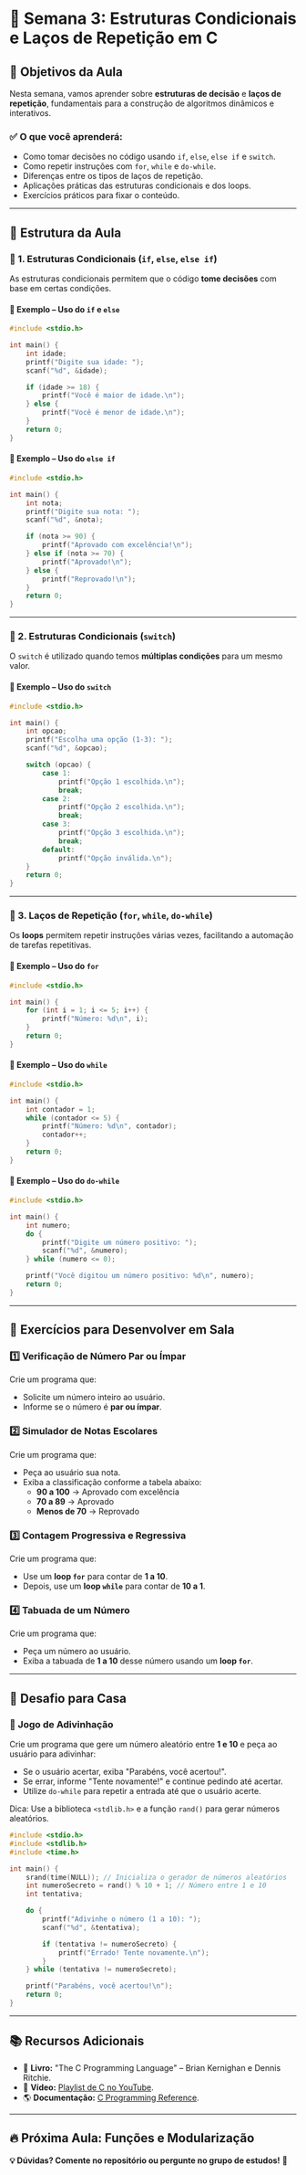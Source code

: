 # 🚀 Semana 3: Estruturas Condicionais e Laços de Repetição em C

## 📌 Objetivos da Aula
Nesta semana, vamos aprender sobre **estruturas de decisão** e **laços de repetição**, fundamentais para a construção de algoritmos dinâmicos e interativos.

### ✅ O que você aprenderá:
- Como tomar decisões no código usando `if`, `else`, `else if` e `switch`.
- Como repetir instruções com `for`, `while` e `do-while`.
- Diferenças entre os tipos de laços de repetição.
- Aplicações práticas das estruturas condicionais e dos loops.
- Exercícios práticos para fixar o conteúdo.

---

## 📂 Estrutura da Aula

### 📌 1. Estruturas Condicionais (`if`, `else`, `else if`)
As estruturas condicionais permitem que o código **tome decisões** com base em certas condições.

#### 📌 Exemplo – Uso do `if` e `else`
```c
#include <stdio.h>

int main() {
    int idade;
    printf("Digite sua idade: ");
    scanf("%d", &idade);

    if (idade >= 18) {
        printf("Você é maior de idade.\n");
    } else {
        printf("Você é menor de idade.\n");
    }
    return 0;
}
```

#### 📌 Exemplo – Uso do `else if`
```c
#include <stdio.h>

int main() {
    int nota;
    printf("Digite sua nota: ");
    scanf("%d", &nota);

    if (nota >= 90) {
        printf("Aprovado com excelência!\n");
    } else if (nota >= 70) {
        printf("Aprovado!\n");
    } else {
        printf("Reprovado!\n");
    }
    return 0;
}
```

---

### 📌 2. Estruturas Condicionais (`switch`)
O `switch` é utilizado quando temos **múltiplas condições** para um mesmo valor.

#### 📌 Exemplo – Uso do `switch`
```c
#include <stdio.h>

int main() {
    int opcao;
    printf("Escolha uma opção (1-3): ");
    scanf("%d", &opcao);

    switch (opcao) {
        case 1:
            printf("Opção 1 escolhida.\n");
            break;
        case 2:
            printf("Opção 2 escolhida.\n");
            break;
        case 3:
            printf("Opção 3 escolhida.\n");
            break;
        default:
            printf("Opção inválida.\n");
    }
    return 0;
}
```

---

### 📌 3. Laços de Repetição (`for`, `while`, `do-while`)
Os **loops** permitem repetir instruções várias vezes, facilitando a automação de tarefas repetitivas.

#### 📌 Exemplo – Uso do `for`
```c
#include <stdio.h>

int main() {
    for (int i = 1; i <= 5; i++) {
        printf("Número: %d\n", i);
    }
    return 0;
}
```

#### 📌 Exemplo – Uso do `while`
```c
#include <stdio.h>

int main() {
    int contador = 1;
    while (contador <= 5) {
        printf("Número: %d\n", contador);
        contador++;
    }
    return 0;
}
```

#### 📌 Exemplo – Uso do `do-while`
```c
#include <stdio.h>

int main() {
    int numero;
    do {
        printf("Digite um número positivo: ");
        scanf("%d", &numero);
    } while (numero <= 0);

    printf("Você digitou um número positivo: %d\n", numero);
    return 0;
}
```

---

## 📝 Exercícios para Desenvolver em Sala

### 1️⃣ **Verificação de Número Par ou Ímpar**
Crie um programa que:
- Solicite um número inteiro ao usuário.
- Informe se o número é **par ou ímpar**.

### 2️⃣ **Simulador de Notas Escolares**
Crie um programa que:
- Peça ao usuário sua nota.
- Exiba a classificação conforme a tabela abaixo:
  - **90 a 100** → Aprovado com excelência
  - **70 a 89** → Aprovado
  - **Menos de 70** → Reprovado

### 3️⃣ **Contagem Progressiva e Regressiva**
Crie um programa que:
- Use um **loop `for`** para contar de **1 a 10**.
- Depois, use um **loop `while`** para contar de **10 a 1**.

### 4️⃣ **Tabuada de um Número**
Crie um programa que:
- Peça um número ao usuário.
- Exiba a tabuada de **1 a 10** desse número usando um **loop `for`**.

---

## 🎯 Desafio para Casa

### 📌 Jogo de Adivinhação
Crie um programa que gere um número aleatório entre **1 e 10** e peça ao usuário para adivinhar:
- Se o usuário acertar, exiba "Parabéns, você acertou!".
- Se errar, informe "Tente novamente!" e continue pedindo até acertar.
- Utilize `do-while` para repetir a entrada até que o usuário acerte.

Dica: Use a biblioteca `<stdlib.h>` e a função `rand()` para gerar números aleatórios.
```c
#include <stdio.h>
#include <stdlib.h>
#include <time.h>

int main() {
    srand(time(NULL)); // Inicializa o gerador de números aleatórios
    int numeroSecreto = rand() % 10 + 1; // Número entre 1 e 10
    int tentativa;

    do {
        printf("Adivinhe o número (1 a 10): ");
        scanf("%d", &tentativa);

        if (tentativa != numeroSecreto) {
            printf("Errado! Tente novamente.\n");
        }
    } while (tentativa != numeroSecreto);

    printf("Parabéns, você acertou!\n");
    return 0;
}
```

---

## 📚 Recursos Adicionais
- 📖 **Livro:** "The C Programming Language" – Brian Kernighan e Dennis Ritchie.
- 🎥 **Vídeo:** [Playlist de C no YouTube](https://www.youtube.com/watch?v=3Xq4sPu6vKA).
- 🌎 **Documentação:** [C Programming Reference](https://en.cppreference.com/w/).

---

## 🔥 Próxima Aula: **Funções e Modularização**

**💡 Dúvidas? Comente no repositório ou pergunte no grupo de estudos!** 🌟

